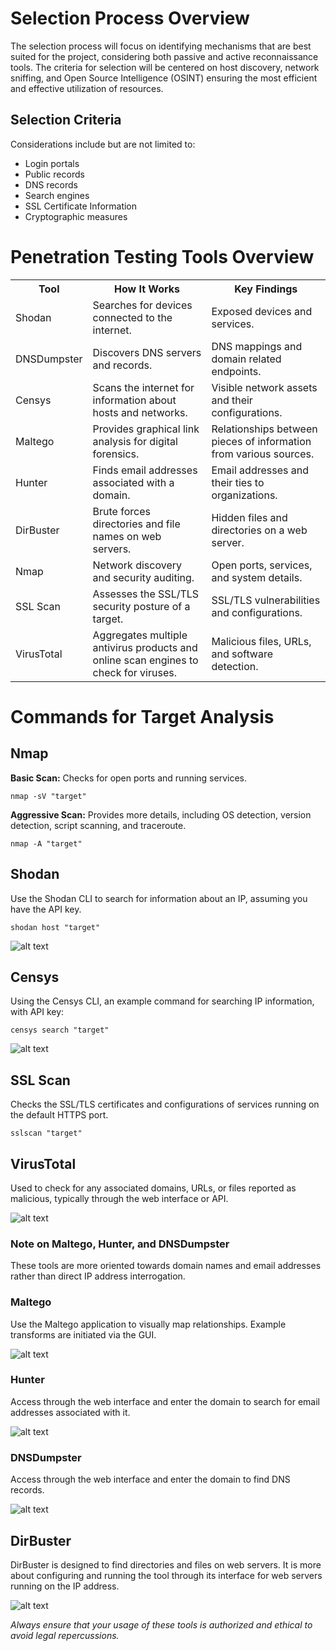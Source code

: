 <h1>Selection Process Overview</h1>
    <p>The selection process will focus on identifying mechanisms that are best suited for the project, considering both passive and active reconnaissance tools. The criteria for selection will be centered on host discovery, network sniffing, and Open Source Intelligence (OSINT) ensuring the most efficient and effective utilization of resources.</p>
    <h2>Selection Criteria</h2>
    <p>Considerations include but are not limited to:</p>
    <ul>
        <li>Login portals</li>
        <li>Public records</li>
        <li>DNS records</li>
        <li>Search engines</li>
        <li>SSL Certificate Information</li>
        <li>Cryptographic measures</li>
    </ul>
     <h1>Penetration Testing Tools Overview</h1>
    <table>
        <tr>
            <th>Tool</th>
            <th>How It Works</th>
            <th>Key Findings</th>
        </tr>
        <tr>
            <td>Shodan</td>
            <td>Searches for devices connected to the internet.</td>
            <td>Exposed devices and services.</td>
        </tr>
        <tr>
            <td>DNSDumpster</td>
            <td>Discovers DNS servers and records.</td>
            <td>DNS mappings and domain related endpoints.</td>
        </tr>
        <tr>
            <td>Censys</td>
            <td>Scans the internet for information about hosts and networks.</td>
            <td>Visible network assets and their configurations.</td>
        </tr>
        <tr>
            <td>Maltego</td>
            <td>Provides graphical link analysis for digital forensics.</td>
            <td>Relationships between pieces of information from various sources.</td>
        </tr>
        <tr>
            <td>Hunter</td>
            <td>Finds email addresses associated with a domain.</td>
            <td>Email addresses and their ties to organizations.</td>
        </tr>
        <tr>
            <td>DirBuster</td>
            <td>Brute forces directories and file names on web servers.</td>
            <td>Hidden files and directories on a web server.</td>
        </tr>
        <tr>
            <td>Nmap</td>
            <td>Network discovery and security auditing.</td>
            <td>Open ports, services, and system details.</td>
        </tr>
        <tr>
            <td>SSL Scan</td>
            <td>Assesses the SSL/TLS security posture of a target.</td>
            <td>SSL/TLS vulnerabilities and configurations.</td>
        </tr>
        <tr>
            <td>VirusTotal</td>
            <td>Aggregates multiple antivirus products and online scan engines to check for viruses.</td>
            <td>Malicious files, URLs, and software detection.</td>
        </tr>
    </table>
     <h1>Commands for Target Analysis</h1>
    <h2>Nmap</h2>
    <p><strong>Basic Scan:</strong> Checks for open ports and running services.</p>
    <code>nmap -sV "target"</code>
    <p><strong>Aggressive Scan:</strong> Provides more details, including OS detection, version detection, script scanning, and traceroute.</p>
    <code>nmap -A "target"</code>
    <h2>Shodan</h2>
    <p>Use the Shodan CLI to search for information about an IP, assuming you have the API key.</p>
    <code>shodan host "target"</code>
      <p><img src="" alt="alt text"></p>
    <h2>Censys</h2>
    <p>Using the Censys CLI, an example command for searching IP information, with API key:</p>
    <code>censys search "target"</code>
     <p><img src="" alt="alt text"></p>
    <h2>SSL Scan</h2>
    <p>Checks the SSL/TLS certificates and configurations of services running on the default HTTPS port.</p>
    <code>sslscan "target"</code>
    <h2>VirusTotal</h2>
    <p>Used to check for any associated domains, URLs, or files reported as malicious, typically through the web interface or API.</p>
    <p><img src="" alt="alt text"></p>
    <h3>Note on Maltego, Hunter, and DNSDumpster</h3>
    <p>These tools are more oriented towards domain names and email addresses rather than direct IP address interrogation.</p>
    <h3>Maltego</h3>
    <p>Use the Maltego application to visually map relationships. Example transforms are initiated via the GUI.</p>
    <p><img src="" alt="alt text"></p>
    <h3>Hunter</h3>
    <p>Access through the web interface and enter the domain to search for email addresses associated with it.</p>
    <p><img src="" alt="alt text"></p>
    <h3>DNSDumpster</h3>
    <p>Access through the web interface and enter the domain to find DNS records.</p>
    <p><img src="" alt="alt text"></p>
    <h2>DirBuster</h2>
    <p>DirBuster is designed to find directories and files on web servers. It is more about configuring and running the tool through its interface for web servers running on the IP address.</p>
    <p><img src="" alt="alt text"></p>
    <p><em>Always ensure that your usage of these tools is authorized and ethical to avoid legal repercussions.</em></p>

   

    
